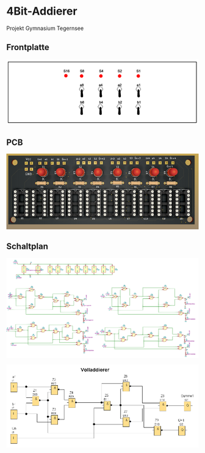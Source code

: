 # 4Bit-Addierer
Projekt Gymnasium Tegernsee

## Frontplatte
![image](https://github.com/frankyhub/png/blob/master/Frontplatte.png)


## PCB
![image](https://github.com/frankyhub/png/blob/master/4Bit_Addierer.png)

## Schaltplan
![image](https://github.com/frankyhub/png/blob/master/4Bit_Adierer.png)



![image](https://github.com/frankyhub/png/blob/master/Schaltplan%20Volladdierer.png)
